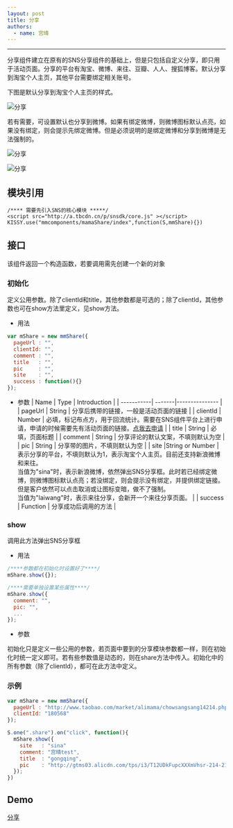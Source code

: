 ```yaml
---
layout: post
title: 分享
authors:
  - name: 宫晴
---
```


---

分享组件建立在原有的SNS分享组件的基础上，但是只包括自定义分享，即只用于活动页面。分享的平台有淘宝、微博、来往、豆瓣、人人、搜狐博客。默认分享到淘宝个人主页，其他平台需要绑定相关账号。

下图是默认分享到淘宝个人主页的样式。

![分享](http://gtms01.alicdn.com/tps/i1/T14TsXFF0bXXX.DX34-447-375.jpg)

若有需要，可设置默认也分享到微博。如果有绑定微博，则微博图标默认点亮，如果没有绑定，则会提示先绑定微博。但是必须说明的是绑定微博和分享到微博是无法强制的。

  ![分享](http://gtms01.alicdn.com/tps/i1/T1y9LaFypcXXbm_V34-450-377.jpg)
  
  ![分享](http://gtms04.alicdn.com/tps/i4/T18KebFqXkXXXSDww6-448-376.jpg)

## 模块引用

```javascipt
/**** 需要先引入SNS的核心模块 *****/
<script src="http://a.tbcdn.cn/p/snsdk/core.js" ></script>
KISSY.use("mmcomponents/mamaShare/index",function(S,mmShare){})
```

## 接口
该组件返回一个构造函数，若要调用需先创建一个新的对象

### 初始化
定义公用参数。除了clientId和title，其他参数都是可选的；除了clientId，其他参数也可在show方法里定义，见show方法。

+ 用法
```javascript
var mShare = new mmShare({
  pageUrl : "",
  clientId: "",
  comment : "",
  title   : "",
  pic     : "",
  site    : "",
  success : function(){}
});
```

+ 参数
|  Name      |  Type  |  Introduction  |
| -----------| -------|--------------- |
|  pageUrl  | String | 分享后携带的链接，一般是活动页面的链接 |
|  clientId | Number | 必填，标记布点方，用于回流统计。需要在SNS组件平台上进行申请，申请的时候需要先有活动页面的链接。[点我去申请](http://t.taobao.com/platform/insideShare.htm) |
| title  | String | 必填，页面标题 |
| comment  | String | 分享评论的默认文案，不填则默认为空 |
|  pic | String | 分享带的图片，不填则默认为空 |
|  site |String or Number | 表示分享的平台，不填则默认为1，表示淘宝个人主页。目前还支持新浪微博和来往。<br/>当值为"sina"时，表示新浪微博，依然弹出SNS分享框。此时若已经绑定微博，则微博图标默认点亮；若没绑定，则会提示没有绑定，并提供绑定链接。但是客户依然可以点击取消或让图标变暗，做不了强制。<br/>当值为"laiwang"时，表示来往分享，会新开一个来往分享页面。 |
| success  | Function | 分享成功后调用的方法 |

### show
调用此方法弹出SNS分享框

+ 用法

```javascript
/****参数都在初始化时设置好了****/
mShare.show({});

/****需要单独设置某些属性****/
mShare.show({
  comment: "", 
  pic: "",
  ...
});
```

+ 参数

初始化只是定义一些公用的参数，若页面中要到的分享模块参数都一样，则在初始化时统一定义即可。若有些参数值是动态的，则在share方法中传入。初始化中的所有参数（除了clientId），都可在此方法中定义。

### 示例

```javascript
var mShare = new mmShare({
  pageUrl : "http://www.taobao.com/market/alimama/chowsangsang14214.php",
  clientId: "180568"
});

S.one(".share").on("click", function(){
  mShare.show({
    site   : "sina"
    comment: "宫晴test",
    title  : "gongqing",
    pic    : "http://gtms03.alicdn.com/tps/i3/T12UDkFupcXXXmVhsr-214-214.png",
  });
})
```

## Demo
[分享](http://www.taobao.com/market/alimama/share.php)